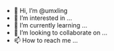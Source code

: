- 👋 Hi, I’m @umxling
- 👀 I’m interested in ...
- 🌱 I’m currently learning ...
- 💞️ I’m looking to collaborate on ...
- 📫 How to reach me ...

<!---
umxling/umxling is a ✨ special ✨ repository because its `README.md` (this file) appears on your GitHub profile.
You can click the Preview link to take a look at your changes.
--->
